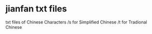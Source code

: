# jianfan txt files

txt files of Chinese Characters
/s for Simplified Chinese
/t for Tradional Chinese